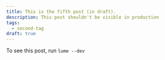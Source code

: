 ```yaml
---
title: This is the fifth post (in draft).
description: This post shouldn't be visible in production
tags: 
  - second-tag
draft: true
---
```


To see this post, run `lume --dev`
